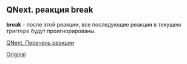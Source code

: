 ## QNext. реакция break

**break** - после этой реакции, все последующие реакции в текущем триггере будут проигнорированы.



[QNext. Перечень реакции](/docs-test/ph/reactions)
  
[Original](https://telegra.ph/QNext-admin-reaction-break-05-09)